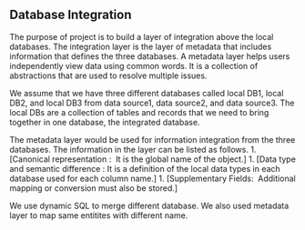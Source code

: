 ## Database Integration ##

The purpose of project is to build a layer of integration above the local databases. The integration layer is the layer of metadata that includes information that defines the three databases. A metadata layer helps users independently view data using common words. It is a collection of abstractions that are used to resolve multiple issues. 


We assume that we have three different databases called local DB1, local DB2, and local DB3 from data source1, data source2, and data source3. The local DBs are a collection of tables and records that we need to bring together in one database, the integrated database. 


The metadata layer would be used for information integration from the three databases. The information in the layer can be listed as follows. 
      1. [Canonical representation :  It is the global name of the object.]
      1. [Data type and semantic difference : It is a definition of the local data types in each database used for each column name.]
      1. [Supplementary Fields:  Additional mapping or conversion must also be stored.]


We use dynamic SQL to merge different database. We also used metadata layer to map same entitites with different name.
